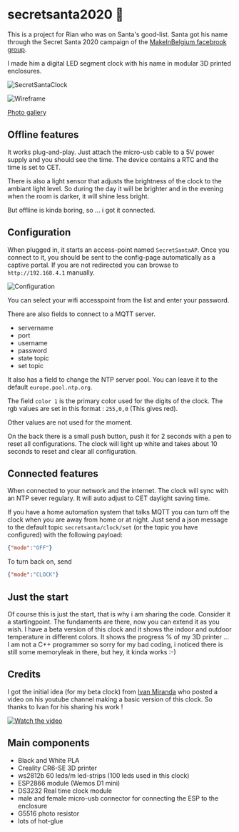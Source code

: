 # secretsanta2020 :santa:

This is a project for Rian who was on Santa's good-list.
Santa got his name through the Secret Santa 2020 campaign of the [MakeInBelgium facebrook group](https://www.facebook.com/groups/makeinbelgium/permalink/3414757655276470).

I made him a digital LED segment clock with his name in modular 3D printed enclosures.

![SecretSantaClock](https://lh3.googleusercontent.com/pw/ACtC-3eVZhOMHTfICzi0teHSat15XgUNSiLqqCiNRee5lyfhbFXGZaFYJ4gO0QFXKAGCdoFwdbEP7DYLsP22yx-xGMuc261i1WjAGfB3t8Bz2P4to3SfvMSJvvKibINTjG5FJ4ud8s5aqXQ7LxhhNMFakMyr=w1080-h810-no?authuser=0)

![Wireframe](https://lh3.googleusercontent.com/pw/ACtC-3fIov0i_BTv4j1BN9GwLmHVfTGJo_IWrwm7Qs_9xoxIL6i_s5zvjfWdPwjXccUIdcjyego-vnKVyUJALI_zz-KxH6KLB7czvyYNXrcke569lO0McK-JgmqaxKOjp_Wfl9x5aJYRNcLvwjpR3PBZJXpc=w963-h810-no)

[Photo gallery](https://photos.app.goo.gl/esswfGq329zNh7Nb6)

## Offline features

It works plug-and-play. Just attach the micro-usb cable to a 5V power supply and you should see the time. The device contains a RTC and the time is set to CET.

There is also a light sensor that adjusts the brightness of the clock to the ambiant light level. So during the day it will be brighter and in the evening when the room is darker, it will shine less bright.

But offline is kinda boring, so ... i got it connected.

## Configuration

When plugged in, it starts an access-point named `SecretSantaAP`. Once you connect to it, you should be sent to the config-page automatically as a captive portal. If you are not redirected you can browse to `http://192.168.4.1` manually.

![Configuration](https://lh3.googleusercontent.com/pw/ACtC-3fxRZ9qJlxG3YoOpsDI95kS690p7wfzn1DI769k2gMZL0IllzKtDfk-TMJoJpl_HCifMcWCNolkzsp2s_H0nWb3tcXFJUJKLFxhQGRke-2RL0HxttUtZxFtF-XCdNrAAulKLNfGe6EFgQELGIl7BNxT=w931-h607-no?authuser=0)

You can select your wifi accesspoint from the list and enter your password.

There are also fields to connect to a MQTT server.
* servername
* port
* username
* password
* state topic
* set topic

It also has a field to change the NTP server pool. You can leave it to the default `europe.pool.ntp.org`.

The field `color 1` is the primary color used for the digits of the clock. The rgb values are set in this format : `255,0,0` (This gives red).

Other values are not used for the moment.

On the back there is a small push button, push it for 2 seconds with a pen to reset all configurations. The clock will light up white and takes about 10 seconds to reset and clear all configuration.

## Connected features

When connected to your network and the internet. The clock will sync with an NTP sever regulary. It will auto adjust to CET daylight saving time.

If you have a home automation system that talks MQTT you can turn off the clock when you are away from home or at night.
Just send a json message to the default topic `secretsanta/clock/set` (or the topic you have configured) with the following payload:

```json
{"mode":"OFF"}
```

To turn back on, send

```json
{"mode":"CLOCK"}
```

## Just the start

Of course this is just the start, that is why i am sharing the code. Consider it a startingpoint. The fundaments are there, now you can extend it as you wish.
I have a beta version of this clock and it shows the indoor and outdoor temperature in different colors. It shows the progress % of my 3D printer ... 
I am not a C++ programmer so sorry for my bad coding, i noticed there is still some memoryleak in there, but hey, it kinda works :-)

## Credits

I got the initial idea (for my beta clock) from [Ivan Miranda](https://ivanmiranda.com) who posted a video on his youtube channel making a basic version of this clock. So thanks to Ivan for his sharing his work !

[![Watch the video](https://img.youtube.com/vi/PixXKK8N_wA/hqdefault.jpg)](https://youtu.be/PixXKK8N_wA)

## Main components

* Black and White PLA
* Creality CR6-SE 3D printer
* ws2812b 60 leds/m led-strips (100 leds used in this clock)
* ESP2866 module (Wemos D1 mini)
* DS3232 Real time clock module
* male and female micro-usb connector for connecting the ESP to the enclosure
* G5516 photo resistor
* lots of hot-glue